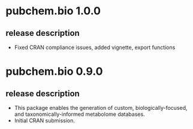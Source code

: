 # pubchem.bio 1.0.0

## release description
- Fixed CRAN compliance issues, added vignette, export functions 



# pubchem.bio 0.9.0

## release description
- This package enables the generation of custom, biologically-focused, and taxonomically-informed metabolome databases. 
- Initial CRAN submission.

